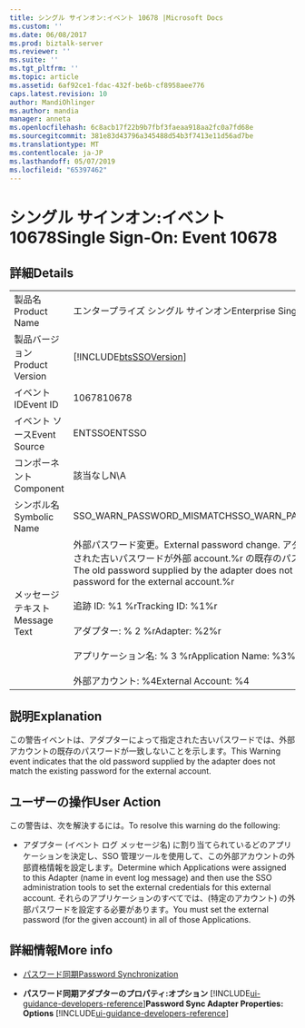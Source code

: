 ```yaml
---
title: シングル サインオン:イベント 10678 |Microsoft Docs
ms.custom: ''
ms.date: 06/08/2017
ms.prod: biztalk-server
ms.reviewer: ''
ms.suite: ''
ms.tgt_pltfrm: ''
ms.topic: article
ms.assetid: 6af92ce1-fdac-432f-be6b-cf8958aee776
caps.latest.revision: 10
author: MandiOhlinger
ms.author: mandia
manager: anneta
ms.openlocfilehash: 6c8acb17f22b9b7fbf3faeaa918aa2fc0a7fd68e
ms.sourcegitcommit: 381e83d43796a345488d54b3f7413e11d56ad7be
ms.translationtype: MT
ms.contentlocale: ja-JP
ms.lasthandoff: 05/07/2019
ms.locfileid: "65397462"
---
```

# <a name="single-sign-on-event-10678"></a><span data-ttu-id="f5765-102">シングル サインオン:イベント 10678</span><span class="sxs-lookup"><span data-stu-id="f5765-102">Single Sign-On: Event 10678</span></span>
## <a name="details"></a><span data-ttu-id="f5765-103">詳細</span><span class="sxs-lookup"><span data-stu-id="f5765-103">Details</span></span>  

|                 |                                                                                                                                                                                                                                                                 |
|-----------------|-----------------------------------------------------------------------------------------------------------------------------------------------------------------------------------------------------------------------------------------------------------------|
|  <span data-ttu-id="f5765-104">製品名</span><span class="sxs-lookup"><span data-stu-id="f5765-104">Product Name</span></span>   |                                                                                                                    <span data-ttu-id="f5765-105">エンタープライズ シングル サインオン</span><span class="sxs-lookup"><span data-stu-id="f5765-105">Enterprise Single Sign-On</span></span>                                                                                                                    |
| <span data-ttu-id="f5765-106">製品バージョン</span><span class="sxs-lookup"><span data-stu-id="f5765-106">Product Version</span></span> |                                                                                                   [!INCLUDE[btsSSOVersion](../includes/btsssoversion-md.md)]                                                                                                    |
|    <span data-ttu-id="f5765-107">イベント ID</span><span class="sxs-lookup"><span data-stu-id="f5765-107">Event ID</span></span>     |                                                                                                                              <span data-ttu-id="f5765-108">10678</span><span class="sxs-lookup"><span data-stu-id="f5765-108">10678</span></span>                                                                                                                              |
|  <span data-ttu-id="f5765-109">イベント ソース</span><span class="sxs-lookup"><span data-stu-id="f5765-109">Event Source</span></span>   |                                                                                                                             <span data-ttu-id="f5765-110">ENTSSO</span><span class="sxs-lookup"><span data-stu-id="f5765-110">ENTSSO</span></span>                                                                                                                              |
|    <span data-ttu-id="f5765-111">コンポーネント</span><span class="sxs-lookup"><span data-stu-id="f5765-111">Component</span></span>    |                                                                                                                               <span data-ttu-id="f5765-112">該当なし</span><span class="sxs-lookup"><span data-stu-id="f5765-112">N\A</span></span>                                                                                                                               |
|  <span data-ttu-id="f5765-113">シンボル名</span><span class="sxs-lookup"><span data-stu-id="f5765-113">Symbolic Name</span></span>  |                                                                                                                   <span data-ttu-id="f5765-114">SSO_WARN_PASSWORD_MISMATCH</span><span class="sxs-lookup"><span data-stu-id="f5765-114">SSO_WARN_PASSWORD_MISMATCH</span></span>                                                                                                                    |
|  <span data-ttu-id="f5765-115">メッセージ テキスト</span><span class="sxs-lookup"><span data-stu-id="f5765-115">Message Text</span></span>   | <span data-ttu-id="f5765-116">外部パスワード変更。</span><span class="sxs-lookup"><span data-stu-id="f5765-116">External password change.</span></span> <span data-ttu-id="f5765-117">アダプターによって指定された古いパスワードが外部 account.%r の既存のパスワードと一致しません</span><span class="sxs-lookup"><span data-stu-id="f5765-117">The old password supplied by the adapter does not match the existing password for the external account.%r</span></span><br /><br /> <span data-ttu-id="f5765-118">追跡 ID: %1 %r</span><span class="sxs-lookup"><span data-stu-id="f5765-118">Tracking ID: %1%r</span></span><br /><br /> <span data-ttu-id="f5765-119">アダプター: % 2 %r</span><span class="sxs-lookup"><span data-stu-id="f5765-119">Adapter: %2%r</span></span><br /><br /> <span data-ttu-id="f5765-120">アプリケーション名: % 3 %r</span><span class="sxs-lookup"><span data-stu-id="f5765-120">Application Name: %3%r</span></span><br /><br /> <span data-ttu-id="f5765-121">外部アカウント: %4</span><span class="sxs-lookup"><span data-stu-id="f5765-121">External Account: %4</span></span> |

## <a name="explanation"></a><span data-ttu-id="f5765-122">説明</span><span class="sxs-lookup"><span data-stu-id="f5765-122">Explanation</span></span>  
 <span data-ttu-id="f5765-123">この警告イベントは、アダプターによって指定された古いパスワードでは、外部アカウントの既存のパスワードが一致しないことを示します。</span><span class="sxs-lookup"><span data-stu-id="f5765-123">This Warning event indicates that the old password supplied by the adapter does not match the existing password for the external account.</span></span>  

## <a name="user-action"></a><span data-ttu-id="f5765-124">ユーザーの操作</span><span class="sxs-lookup"><span data-stu-id="f5765-124">User Action</span></span>  
 <span data-ttu-id="f5765-125">この警告は、次を解決するには。</span><span class="sxs-lookup"><span data-stu-id="f5765-125">To resolve this warning do the following:</span></span>  

-   <span data-ttu-id="f5765-126">アダプター (イベント ログ メッセージ名) に割り当てられているどのアプリケーションを決定し、SSO 管理ツールを使用して、この外部アカウントの外部資格情報を設定します。</span><span class="sxs-lookup"><span data-stu-id="f5765-126">Determine which Applications were assigned to this Adapter (name in event log message) and then use the SSO administration tools to set the external credentials for this external account.</span></span> <span data-ttu-id="f5765-127">それらのアプリケーションのすべてでは、(特定のアカウント) の外部パスワードを設定する必要があります。</span><span class="sxs-lookup"><span data-stu-id="f5765-127">You must set the external password (for the given account) in all of those Applications.</span></span>  

## <a name="more-info"></a><span data-ttu-id="f5765-128">詳細情報</span><span class="sxs-lookup"><span data-stu-id="f5765-128">More info</span></span>

- [<span data-ttu-id="f5765-129">パスワード同期</span><span class="sxs-lookup"><span data-stu-id="f5765-129">Password Synchronization</span></span>](../core/password-synchronization2.md)  

- <span data-ttu-id="f5765-130">**パスワード同期アダプターのプロパティ:オプション** [!INCLUDE[ui-guidance-developers-reference](../includes/ui-guidance-developers-reference.md)]</span><span class="sxs-lookup"><span data-stu-id="f5765-130">**Password Sync Adapter Properties: Options** [!INCLUDE[ui-guidance-developers-reference](../includes/ui-guidance-developers-reference.md)]</span></span>
